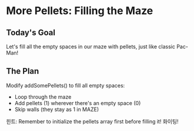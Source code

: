 # More Pellets: Filling the Maze

## Today's Goal
Let's fill all the empty spaces in our maze with pellets, just like classic Pac-Man! 

## The Plan
Modify addSomePellets() to fill all empty spaces:
- Loop through the maze
- Add pellets (1) wherever there's an empty space (0)
- Skip walls (they stay as 1 in MAZE)

힌트: Remember to initialize the pellets array first before filling it! 화이팅!
